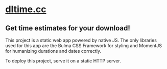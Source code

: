 # [dltime.cc](https://dltime.cc/)

## Get time estimates for your download!

This project is a static web app powered by native JS. The only libraries used for this app are the Bulma CSS Framework for styling and MomentJS for humanizing durations and dates correctly.

To deploy this project, serve it on a static HTTP server.
